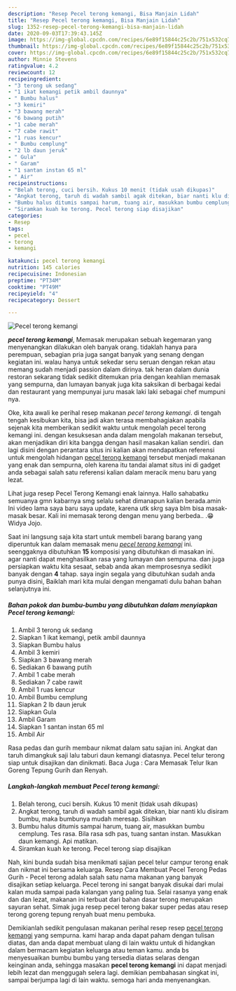 ```yaml
---
description: "Resep Pecel terong kemangi, Bisa Manjain Lidah"
title: "Resep Pecel terong kemangi, Bisa Manjain Lidah"
slug: 1352-resep-pecel-terong-kemangi-bisa-manjain-lidah
date: 2020-09-03T17:39:43.145Z
image: https://img-global.cpcdn.com/recipes/6e89f15844c25c2b/751x532cq70/pecel-terong-kemangi-foto-resep-utama.jpg
thumbnail: https://img-global.cpcdn.com/recipes/6e89f15844c25c2b/751x532cq70/pecel-terong-kemangi-foto-resep-utama.jpg
cover: https://img-global.cpcdn.com/recipes/6e89f15844c25c2b/751x532cq70/pecel-terong-kemangi-foto-resep-utama.jpg
author: Minnie Stevens
ratingvalue: 4.2
reviewcount: 12
recipeingredient:
- "3 terong uk sedang"
- "1 ikat kemangi petik ambil daunnya"
- " Bumbu halus"
- "3 kemiri"
- "3 bawang merah"
- "6 bawang putih"
- "1 cabe merah"
- "7 cabe rawit"
- "1 ruas kencur"
- " Bumbu cemplung"
- "2 lb daun jeruk"
- " Gula"
- " Garam"
- "1 santan instan 65 ml"
- " Air"
recipeinstructions:
- "Belah terong, cuci bersih. Kukus 10 menit (tidak usah dikupas)"
- "Angkat terong, taruh di wadah sambil agak ditekan, biar nanti klu disiram bumbu, maka bumbunya mudah meresap. Sisihkan"
- "Bumbu halus ditumis sampai harum, tuang air, masukkan bumbu cemplung. Tes rasa. Bila rasa sdh pas, tuang santan instan. Masukkan daun kemangi. Api matikan."
- "Siramkan kuah ke terong. Pecel terong siap disajikan"
categories:
- Resep
tags:
- pecel
- terong
- kemangi

katakunci: pecel terong kemangi 
nutrition: 145 calories
recipecuisine: Indonesian
preptime: "PT34M"
cooktime: "PT49M"
recipeyield: "4"
recipecategory: Dessert

---
```



![Pecel terong kemangi](https://img-global.cpcdn.com/recipes/6e89f15844c25c2b/751x532cq70/pecel-terong-kemangi-foto-resep-utama.jpg)

<b><i>pecel terong kemangi</i></b>, Memasak merupakan sebuah kegemaran yang menyenangkan dilakukan oleh banyak orang. tidaklah hanya para perempuan, sebagian pria juga sangat banyak yang senang dengan kegiatan ini. walau hanya untuk sekedar seru seruan dengan rekan atau memang sudah menjadi passion dalam dirinya. tak heran dalam dunia restoran sekarang tidak sedikit ditemukan pria dengan keahlian memasak yang sempurna, dan lumayan banyak juga kita saksikan di berbagai kedai dan restaurant yang mempunyai juru masak laki laki sebagai chef mumpuni nya.

Oke, kita awali ke perihal resep makanan <i>pecel terong kemangi</i>. di tengah tengah kesibukan kita, bisa jadi akan terasa membahagiakan apabila sejenak kita memberikan sedikit waktu untuk mengolah pecel terong kemangi ini. dengan kesuksesan anda dalam mengolah makanan tersebut, akan menjadikan diri kita bangga dengan hasil masakan kalian sendiri. dan lagi disini dengan perantara situs ini kalian akan mendapatkan referensi untuk mengolah hidangan <u>pecel terong kemangi</u> tersebut menjadi makanan yang enak dan sempurna, oleh karena itu tandai alamat situs ini di gadget anda sebagai salah satu referensi kalian dalam meracik menu baru yang lezat.

Lihat juga resep Pecel Terong Kemangi enak lainnya. Hallo sahabatku semuanya gmn kabarnya smg selalu sehat dimanapun kalian berada.amin Ini video lama saya baru saya update, karena utk skrg saya blm bisa masak-masak besar. Kali ini memasak terong dengan menu yang berbeda.. .😁 Widya Jojo.


Saat ini langsung saja kita start untuk membeli barang barang yang diperuntuk kan dalam memasak menu <u><i>pecel terong kemangi</i></u> ini. seenggaknya dibutuhkan <b>15</b> komposisi yang dibutuhkan di masakan ini. agar nanti dapat menghasilkan rasa yang lumayan dan sempurna. dan juga persiapkan waktu kita sesaat, sebab anda akan memprosesnya sedikit banyak dengan <b>4</b> tahap. saya ingin segala yang dibutuhkan sudah anda punya disini, Baiklah mari kita mulai dengan mengamati dulu bahan bahan selanjutnya ini.

<!--inarticleads1-->

##### Bahan pokok dan bumbu-bumbu yang dibutuhkan dalam menyiapkan Pecel terong kemangi:

1. Ambil 3 terong uk sedang
1. Siapkan 1 ikat kemangi, petik ambil daunnya
1. Siapkan  Bumbu halus
1. Ambil 3 kemiri
1. Siapkan 3 bawang merah
1. Sediakan 6 bawang putih
1. Ambil 1 cabe merah
1. Sediakan 7 cabe rawit
1. Ambil 1 ruas kencur
1. Ambil  Bumbu cemplung
1. Siapkan 2 lb daun jeruk
1. Siapkan  Gula
1. Ambil  Garam
1. Siapkan 1 santan instan 65 ml
1. Ambil  Air


Rasa pedas dan gurih membaur nikmat dalam satu sajian ini. Angkat dan taruh dimangkuk saji lalu taburi daun kemangi diatasnya. Pecel telur terong siap untuk disajikan dan dinikmati. Baca Juga : Cara Memasak Telur Ikan Goreng Tepung Gurih dan Renyah. 

<!--inarticleads2-->

##### Langkah-langkah membuat Pecel terong kemangi:

1. Belah terong, cuci bersih. Kukus 10 menit (tidak usah dikupas)
1. Angkat terong, taruh di wadah sambil agak ditekan, biar nanti klu disiram bumbu, maka bumbunya mudah meresap. Sisihkan
1. Bumbu halus ditumis sampai harum, tuang air, masukkan bumbu cemplung. Tes rasa. Bila rasa sdh pas, tuang santan instan. Masukkan daun kemangi. Api matikan.
1. Siramkan kuah ke terong. Pecel terong siap disajikan


Nah, kini bunda sudah bisa menikmati sajian pecel telur campur terong enak dan nikmat ini bersama keluarga. Resep Cara Membuat Pecel Terong Pedas Gurih - Pecel terong adalah salah satu nama makanan yang banyak disajikan setiap keluarga. Pecel terong ini sangat banyak disukai dari mulai kalan muda sampai pada kalangan yang paling tua. Selai rasanya yang enak dan dan lezat, makanan ini terbuat dari bahan dasar terong merupakan sayuran sehat. Simak juga resep pecel terong bakar super pedas atau resep terong goreng tepung renyah buat menu pembuka. 

Demikianlah sedikit pengulasan makanan perihal resep resep <u>pecel terong kemangi</u> yang sempurna. kami harap anda dapat paham dengan tulisan diatas, dan anda dapat membuat ulang di lain waktu untuk di hidangkan dalam bermacam kegiatan keluarga atau teman kamu. anda bs menyesuaikan bumbu bumbu yang tersedia diatas selaras dengan keinginan anda, sehingga masakan <b>pecel terong kemangi</b> ini dapat menjadi lebih lezat dan menggugah selera lagi. demikian pembahasan singkat ini, sampai berjumpa lagi di lain waktu. semoga hari anda menyenangkan.
